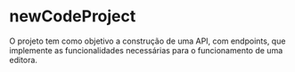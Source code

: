 # newCodeProject
O projeto tem como objetivo a construção de uma API, com endpoints, que implemente as funcionalidades necessárias para o funcionamento de uma editora.
